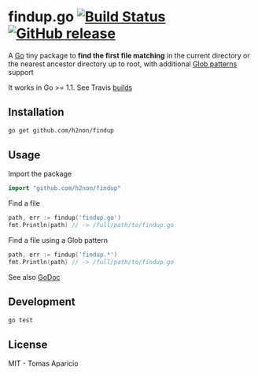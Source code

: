 # findup.go [![Build Status](https://travis-ci.org/h2non/findup.png)](https://travis-ci.org/h2non/findup) [![GitHub release](https://img.shields.io/github/tag/h2non/findup.svg)]()

A [Go](http://golang.org) tiny package to **find the first file matching** in the current directory or the nearest ancestor directory up to root, with additional [Glob patterns](http://en.wikipedia.org/wiki/Glob_%28programming%29) support

It works in Go >= 1.1. See Travis [builds](https://travis-ci.org/h2non/findup)

## Installation

```bash
go get github.com/h2non/findup
```

## Usage

Import the package
```go
import "github.com/h2non/findup"
```

Find a file
```go
path, err := findup('findup.go')
fmt.Println(path) // -> /full/path/to/findup.go
```

Find a file using a Glob pattern
```go
path, err := findup('findup.*')
fmt.Println(path) // -> /full/path/to/findup.go
```

See also [GoDoc](https://godoc.org/github.com/h2non/findup)

## Development

```bash
go test
```

## License 

MIT - Tomas Aparicio

